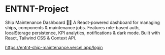 # ENTNT-Project
Ship Maintenance Dashboard 🚢⚓  A React-powered dashboard for managing ships, components &amp; maintenance jobs. Features role-based auth, localStorage persistence, KPI analytics, notifications &amp; dark mode. Built with React, Tailwind CSS &amp; Context API.


https://entnt-ship-maintenance.vercel.app/login
